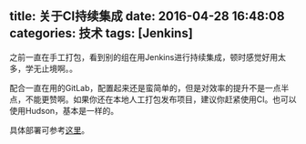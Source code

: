 title: 关于CI持续集成
date: 2016-04-28 16:48:08
categories: 技术
tags: [Jenkins]
---

之前一直在手工打包，看到别的组在用Jenkins进行持续集成，顿时感觉好用太多，学无止境啊。。

配合一直在用的GitLab，配置起来还是蛮简单的，但是对效率的提升不是一点半点，不能更赞啊。如果你还在本地人工打包发布项目，建议你赶紧使用CI。也可以使用Hudson，基本是一样的。

<!--more-->
具体部署可参考[这里](http://www.showerlee.com/archives/1880)。
